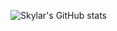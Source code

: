 ![Skylar's GitHub stats](https://github-readme-stats.vercel.app/api?username=yuanjingtai&count_private=true&theme=radical&include_all_commit=true)

